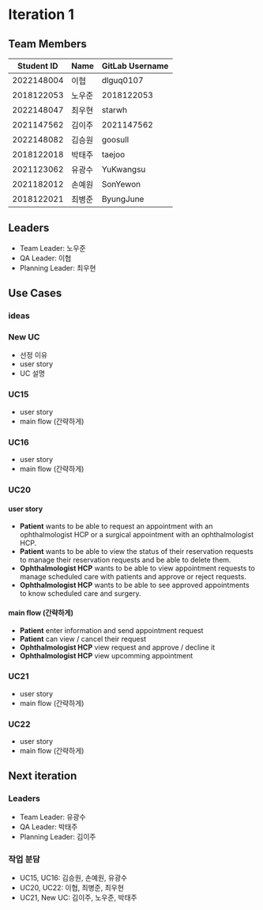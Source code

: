 # Iteration 1

## Team Members

| Student ID | Name   | GitLab Username |
| ---------- | ------ | --------------- |
| 2022148004 | 이협   | dlguq0107       |
| 2018122053 | 노우준 | 2018122053      |
| 2022148047 | 최우현 | starwh          |
| 2021147562 | 김이주 | 2021147562      |
| 2022148082 | 김승원 | goosull         |
| 2018122018 | 박태주 | taejoo          |
| 2021123062 | 유광수 | YuKwangsu       |
| 2021182012 | 손예원 | SonYewon        |
| 2018122021 | 최병준 | ByungJune       |

## Leaders

- Team Leader: 노우준
- QA Leader: 이협
- Planning Leader: 최우현

## Use Cases

### ideas

### New UC

- 선정 이유
- user story
- UC 설명

### UC15

- user story
- main flow (간략하게)

### UC16

- user story
- main flow (간략하게)

### UC20

#### user story
- **Patient** wants to be able to request an appointment with an ophthalmologist HCP or a surgical appointment with an ophthalmologist HCP.
- **Patient** wants to be able to view the status of their reservation requests to manage their reservation requests and be able to delete them.
- **Ophthalmologist HCP** wants to be able to view appointment requests to manage scheduled care with patients and approve or reject requests.
- **Ophthalmologist HCP** wants to be able to see approved appointments to know scheduled care and surgery.
#### main flow (간략하게)
- **Patient** enter information and send appointment request
- **Patient** can view / cancel their request
- **Ophthalmologist HCP** view request and approve / decline it
- **Ophthalmologist HCP** view upcomming appointment 
### UC21

- user story
- main flow (간략하게)

### UC22

- user story
- main flow (간략하게)

## Next iteration

### Leaders

- Team Leader: 유광수
- QA Leader: 박태주
- Planning Leader: 김이주

### 작업 분담

- UC15, UC16: 김승원, 손예원, 유광수
- UC20, UC22: 이협, 최병준, 최우현
- UC21, New UC: 김이주, 노우준, 박태주

